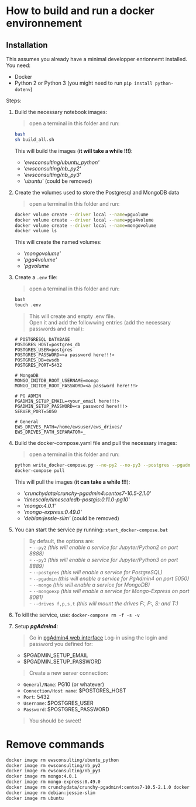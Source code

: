 How to build and run a docker environnement
=====

Installation
-----

This assumes you already have a minimal developper enrionnemt installed.
You need:
 - Docker
 - Python 2 or Python 3 (you might need to run ```pip install python-dotenv```)

Steps:
1. Build the necessary notebook images:
    > open a terminal in this folder and run:
    ```bash
    bash
    sh build_all.sh
    ```
    This will build the images (**it will take a while !!!)**:
    -  *'ewsconsulting/ubuntu_python'*
    -  *'ewsconsulting/nb_py2'*
    -  *'ewsconsulting/nb_py3'*
    -  *'ubuntu'* (could be removed)

2. Create the volumes used to store the Postgresql and MongoDB data
    > open a terminal in this folder and run:
    ```cmd
    docker volume create --driver local --name=pgvolume
    docker volume create --driver local --name=pga4volume
    docker volume create --driver local --name=mongovolume
    docker volume ls
    ```
    This will create the named volumes:
    -  *'mongovolume'*
    -  *'pga4volume'*
    -  *'pgvolume*
3. Create a ```.env``` file:
    > open a terminal in this folder and run:
    ```cmd
    bash
    touch .env
    ```
    > This will create and empty .env file.<br>
    > Open it and add the followwing entries (add the necessary passwords and email):
    ```text
    # POSTGRESQL DATABASE
    POSTGRES_HOST=postgres_db
    POSTGRES_USER=postgres
    POSTGRES_PASSWORD=<a password here!!!>
    POSTGRES_DB=ewsdb
    POSTGRES_PORT=5432

    # MongoDB
    MONGO_INITDB_ROOT_USERNAME=mongo
    MONGO_INITDB_ROOT_PASSWORD=<a password here!!!>

    # PG ADMIN
    PGADMIN_SETUP_EMAIL=<your_email here!!!>
    PGADMIN_SETUP_PASSWORD=<a password here!!!>
    SERVER_PORT=5050

    # General
    EWS_DRIVES_PATH=/home/ewsuser/ews_drives/
    EWS_DRIVES_PATH_SEPARATOR=_
    ```


4. Build the docker-compose.yaml file and pull the necessary images:
    > open a terminal in this folder and run:
    ```bash
    python write_docker-compose.py --no-py2 --no-py3 --postgres --pgadmin --mongo --mongoexp --no-mount
    docker-compose pull
    ```
    This will pull the images (**it can take a while !!!**):
    -  *'crunchydata/crunchy-pgadmin4:centos7-10.5-2.1.0'*
    -  *'timescale/timescaledb-postgis:0.11.0-pg10'*
    -  *'mongo:4.0.1'*
    -  *'mongo-express:0.49.0'*
    -  *'debian:jessie-slim'* (could be removed)

5. You can start the service py running:    ```start_docker-compose.bat```
    > By default, the options are:<br>
        - ```--py2``` *(this will enable a service for Jupyter/Python2 on port 8888)*<br>
        - ```--py3``` *(this will enable a service for Jupyter/Python3 on port 8889)*<br>
        - ```--postgres``` *(this will enable a service for PostgreSQL)*<br>
        - ```--pgadmin``` *(this will enable a service for PgAdmin4 on port 5050)*<br>
        - ```--mongo``` *(this will enable a service for MongoDB)*<br>
        - ```--mongoexp``` *(this will enable a service for Mongo-Express on port 8081)*<br>
        - ```--drives f,p,s,t``` *(this will mount the drives F:, P:, S: and T:)*<br>

6. To kill the service, use:    ```docker-compose rm -f -s -v```
    
7. Setup ***pgAdmin4***:
    > Go in [pgAdmin4 web interface](http://192.168.1.88:5050/browser)
    > Log-in using the login and password you defined for:
     - $PGADMIN_SETUP_EMAIL
     - $PGADMIN_SETUP_PASSWORD
    > Create a new server connection:
     - ```General/Name```: PG10 (or whatever) 
     - ```Connection/Host name```: $POSTGRES_HOST 
     - ```Port```: 5432
     - ```Username```: $POSTGRES_USER
     - ```Password```: $POSTGRES_PASSWORD
    > You should be sweet!



Remove commands
====
```bash
docker image rm ewsconsulting/ubuntu_python
docker image rm ewsconsulting/nb_py2
docker image rm ewsconsulting/nb_py3
docker image rm mongo:4.0.1 
docker image rm mongo-express:0.49.0
docker image rm crunchydata/crunchy-pgadmin4:centos7-10.5-2.1.0 docker image rm docker image rm timescale/timescaledb-postgis:0.11.0-pg10
docker image rm debian:jessie-slim
docker image rm ubuntu
```
